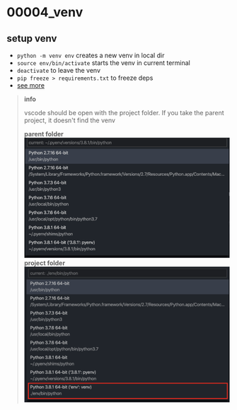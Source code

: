 # 00004_venv

## setup venv

- `python -m venv env` creates a new venv in local dir
- `source env/bin/activate` starts the venv in current terminal
- `deactivate` to leave the venv
- `pip freeze > requirements.txt` to freeze deps
- [see more](https://packaging.python.org/guides/installing-using-pip-and-virtual-environments/)

> **info**
>
> vscode should be open with the project folder. If you take the parent project,
> it doesn't find the venv
>
> **parent folder** ![from parent folder](screen_from_parent_folder.png)
> **project folder** ![from project folder](screen_from_project_folder.png)
